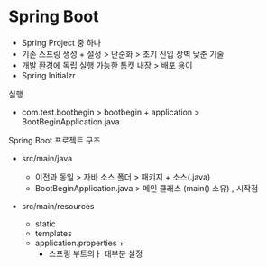 # Spring Boot
- Spring Project 중 하나 
- 기존 스프링 생성 + 설정 > 단순화 > 초기 진입 장벽 낮춘 기술 
- 개발 환경에 독립 실행 가능한 톰캣 내장 > 배포 용이
- Spring Initialzr


실행
- com.test.bootbegin > bootbegin + application > BootBeginApplication.java

Spring Boot 프로젝트 구조 
- src/main/java 
	- 이전과 동일 > 자바 소스 폴더 > 패키지 + 소스(.java)
	- BootBeginApplication.java > 메인 클래스 (main() 소유) , 시작점

- src/main/resources 
	- static
	- templates
	- application.properties + 
		- 스프링 부트의ㅏ 대부분 설정